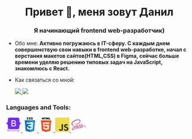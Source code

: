 <h1 align="center">Привет 👋, меня зовут Данил</h1>
<h3 align="center">Я начинающий frontend web-разработчик)</h3>

- Обо мне: **Активно погружаюсь в IT-сферу. С каждым днем совершенствую свои навыки в frontend web-разработке, начал с верстания макетов сайтов(HTML,CSS) в Figma, сейчас больше времени уделяю решению типовых задач на JavaScript, знакомлюсь с React.**

- Как связаться со мной: <div>
    <a href='https://t.me/Danil_Alekseevich12'> 
      <img src='https://img.shields.io/badge/telegram-27a7e7'>
    </a>
    <a href="mailto:vinogradovdanil.d12@email.com">
        <img src='https://img.shields.io/badge/email-EEEEEE'>
    </a>
  </div>
<p align="left">
</p>

<h3 align="left">Languages and Tools:</h3>
<p align="left"> <a href="https://getbootstrap.com" target="_blank" rel="noreferrer"> <img src="https://raw.githubusercontent.com/devicons/devicon/master/icons/bootstrap/bootstrap-plain-wordmark.svg" alt="bootstrap" width="40" height="40"/> </a> <a href="https://www.w3schools.com/css/" target="_blank" rel="noreferrer"> <img src="https://raw.githubusercontent.com/devicons/devicon/master/icons/css3/css3-original-wordmark.svg" alt="css3" width="40" height="40"/> </a> <a href="https://www.w3.org/html/" target="_blank" rel="noreferrer"> <img src="https://raw.githubusercontent.com/devicons/devicon/master/icons/html5/html5-original-wordmark.svg" alt="html5" width="40" height="40"/> </a> <a href="https://developer.mozilla.org/en-US/docs/Web/JavaScript" target="_blank" rel="noreferrer"> <img src="https://raw.githubusercontent.com/devicons/devicon/master/icons/javascript/javascript-original.svg" alt="javascript" width="40" height="40"/> </a> <a href="https://sass-lang.com" target="_blank" rel="noreferrer"> <img src="https://raw.githubusercontent.com/devicons/devicon/master/icons/sass/sass-original.svg" alt="sass" width="40" height="40"/> </a> </p>
